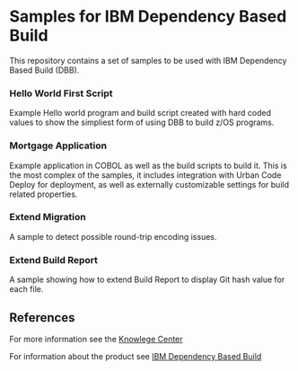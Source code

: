 # Samples for IBM Dependency Based Build

This repository contains a set of samples to be used with IBM Dependency Based Build (DBB).  

### Hello World First Script  
Example Hello world program and build script created with hard coded values to show the simpliest form of using DBB to build z/OS programs.

### Mortgage Application
Example application in COBOL as well as the build scripts to build it.  This is the most complex of the samples, it includes integration with Urban Code Deploy for deployment, as well as externally customizable settings for build related properties.

### Extend Migration 
A sample to detect possible round-trip encoding issues.

### Extend Build Report
A sample showing how to extend Build Report to display Git hash value for each file.

## References
For more information see the [Knowlege Center](https://www.ibm.com/support/knowledgecenter/SS6T76_1.0.0/welcome.html)

For information about the product see [IBM Dependency Based Build](https://developer.ibm.com/mainframe/products/ibm-dependency-based-build/)
